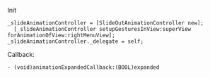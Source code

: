 Init
```
_slideAnimationController = [SlideOutAnimationController new];
  [_slideAnimationController setupGesturesInView:superView forAnimationOfView:rightMenuView];
_slideAnimationController._delegate = self;
```

Callback:

`- (void)animationExpandedCallback:(BOOL)expanded`
